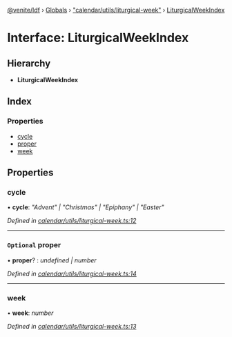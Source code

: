 [@venite/ldf](../README.md) › [Globals](../globals.md) › ["calendar/utils/liturgical-week"](../modules/_calendar_utils_liturgical_week_.md) › [LiturgicalWeekIndex](_calendar_utils_liturgical_week_.liturgicalweekindex.md)

# Interface: LiturgicalWeekIndex

## Hierarchy

* **LiturgicalWeekIndex**

## Index

### Properties

* [cycle](_calendar_utils_liturgical_week_.liturgicalweekindex.md#cycle)
* [proper](_calendar_utils_liturgical_week_.liturgicalweekindex.md#optional-proper)
* [week](_calendar_utils_liturgical_week_.liturgicalweekindex.md#week)

## Properties

###  cycle

• **cycle**: *"Advent" | "Christmas" | "Epiphany" | "Easter"*

*Defined in [calendar/utils/liturgical-week.ts:12](https://github.com/gbj/venite/blob/204eab7/ldf/src/calendar/utils/liturgical-week.ts#L12)*

___

### `Optional` proper

• **proper**? : *undefined | number*

*Defined in [calendar/utils/liturgical-week.ts:14](https://github.com/gbj/venite/blob/204eab7/ldf/src/calendar/utils/liturgical-week.ts#L14)*

___

###  week

• **week**: *number*

*Defined in [calendar/utils/liturgical-week.ts:13](https://github.com/gbj/venite/blob/204eab7/ldf/src/calendar/utils/liturgical-week.ts#L13)*
